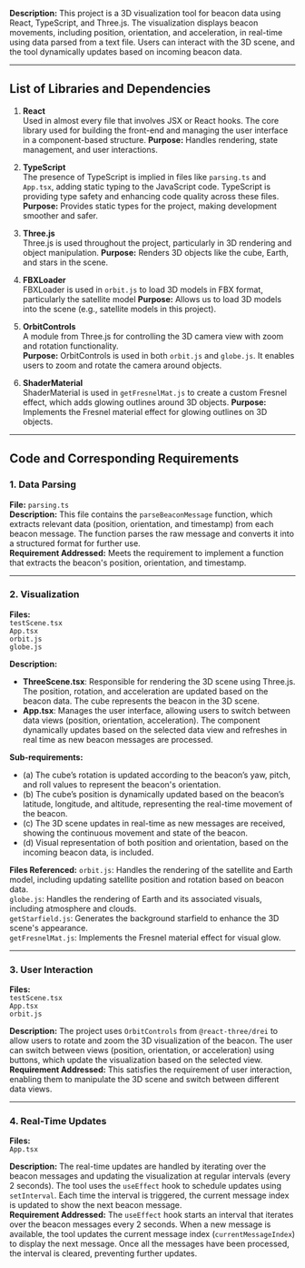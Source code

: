 **Description:**
This project is a 3D visualization tool for beacon data using React, TypeScript, and Three.js. The visualization displays beacon movements, including position, orientation, and acceleration, in real-time using data parsed from a text file. Users can interact with the 3D scene, and the tool dynamically updates based on incoming beacon data.

---

## **List of Libraries and Dependencies**

1. **React**  
   Used in almost every file that involves JSX or React hooks. The core library used for building 
   the front-end and managing the user interface in a component-based structure.
   **Purpose:** Handles rendering, state management, and user interactions.

2. **TypeScript**  
   The presence of TypeScript is implied in files like `parsing.ts` and `App.tsx`, adding static 
   typing to the JavaScript code. TypeScript is providing type safety and enhancing code quality 
   across these files.
   **Purpose:** Provides static types for the project, making development smoother and safer.

3. **Three.js**  
   Three.js is used throughout the project, particularly in 3D rendering and object manipulation.
   **Purpose:** Renders 3D objects like the cube, Earth, and stars in the scene.

4. **FBXLoader**  
   FBXLoader is used in `orbit.js` to load 3D models in FBX format, particularly the satellite model
   **Purpose:** Allows us to load 3D models into the scene (e.g., satellite models in this project).

5. **OrbitControls**  
   A module from Three.js for controlling the 3D camera view with zoom and rotation functionality.  
   **Purpose:** OrbitControls is used in both `orbit.js` and `globe.js`. It enables users to zoom and rotate the camera around objects.

6. **ShaderMaterial**  
   ShaderMaterial is used in `getFresnelMat.js` to create a custom Fresnel effect, which adds glowing outlines around 3D objects.
   **Purpose:** Implements the Fresnel material effect for glowing outlines on 3D objects.

---

## **Code and Corresponding Requirements**

### **1. Data Parsing**

**File:** `parsing.ts`  
**Description:** This file contains the `parseBeaconMessage` function, which extracts relevant data (position, orientation, and timestamp) from each beacon message. The function parses the raw message and converts it into a structured format for further use.  
**Requirement Addressed:** Meets the requirement to implement a function that extracts the beacon's position, orientation, and timestamp.

---

### **2. Visualization**

**Files:**  
 `testScene.tsx`  
 `App.tsx`  
 `orbit.js`  
 `globe.js`  

**Description:**  
- **ThreeScene.tsx**: Responsible for rendering the 3D scene using Three.js. The position, rotation, and acceleration are updated based on the beacon data. The cube represents the beacon in the 3D scene.  
- **App.tsx**: Manages the user interface, allowing users to switch between data views (position, orientation, acceleration). The component dynamically updates based on the selected data view and refreshes in real time as new beacon messages are processed.

**Sub-requirements:**
- (a) The cube’s rotation is updated according to the beacon’s yaw, pitch, and roll values to represent the beacon's orientation.  
- (b) The cube’s position is dynamically updated based on the beacon’s latitude, longitude, and altitude, representing the real-time movement of the beacon.  
- (c) The 3D scene updates in real-time as new messages are received, showing the continuous movement and state of the beacon.  
- (d) Visual representation of both position and orientation, based on the incoming beacon data, is included.

**Files Referenced:**
 `orbit.js`: Handles the rendering of the satellite and Earth model, including updating satellite position and rotation based on beacon data.  
 `globe.js`: Handles the rendering of Earth and its associated visuals, including atmosphere and clouds.  
 `getStarfield.js`: Generates the background starfield to enhance the 3D scene's appearance.  
 `getFresnelMat.js`: Implements the Fresnel material effect for visual glow.

---

### **3. User Interaction**

**Files:**  
 `testScene.tsx`  
 `App.tsx`  
 `orbit.js`  

**Description:** The project uses `OrbitControls` from `@react-three/drei` to allow users to rotate and zoom the 3D visualization of the beacon. The user can switch between views (position, orientation, or acceleration) using buttons, which update the visualization based on the selected view.  
**Requirement Addressed:** This satisfies the requirement of user interaction, enabling them to manipulate the 3D scene and switch between different data views.

---

### **4. Real-Time Updates**

**Files:**  
 `App.tsx`  

**Description:** The real-time updates are handled by iterating over the beacon messages and updating the visualization at regular intervals (every 2 seconds). The tool uses the `useEffect` hook to schedule updates using `setInterval`. Each time the interval is triggered, the current message index is updated to show the next beacon message.  
**Requirement Addressed:** The `useEffect` hook starts an interval that iterates over the beacon messages every 2 seconds. When a new message is available, the tool updates the current message index (`currentMessageIndex`) to display the next message. Once all the messages have been processed, the interval is cleared, preventing further updates.

